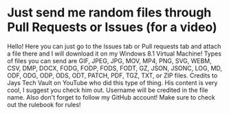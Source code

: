 # Just send me random files through Pull Requests or Issues (for a video)
Hello! Here you can just go to the Issues tab or Pull requests tab and attach a file there and I will download it on my Windows 8.1 Virtual Machine! Types of files you can send are GIF, JPEG, JPG, MOV, MP4, PNG, SVG, WEBM, CSV, DMP, DOCX, FODG, FODP, FODS, FODT, GZ, JSON, JSONC, LOG, MD, ODF, ODG, ODP, ODS, ODT, PATCH, PDF, TGZ, TXT, or ZIP files. Credits to Jays Tech Vault on YouTube who did this type of thing. His content is very cool, I suggest you check him out. Username will be credited in the file name. Also don't forget to follow my GitHub account! Make sure to check out the rulebook for rules!
